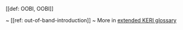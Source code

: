 [[def: OOBI, OOBI]]

~ [[ref: out-of-band-introduction]]
~ More in <a href="https://weboftrust.github.io/WOT-terms/docs/glossary/OOBI">extended KERI glossary</a>
